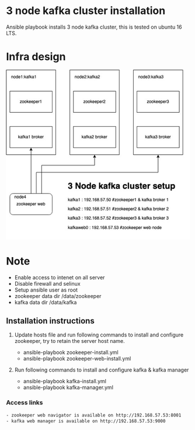 # 3 node kafka cluster installation
Ansible playbook installs 3 node kafka cluster, this is tested on ubuntu 16 LTS.

# Infra design
![setup](./kafka.jpg)

# Note
- Enable access to intenet on all server
- Disable firewall and selinux
- Setup ansible user as root
- zookeeper data dir /data/zookeeper
- kafka data dir /data/kafka

## Installation instructions
1.   Update hosts file and run following commands to install and configure zookeeper, try to retain the server host name.

        - ansible-playbook zookeeper-install.yml
        - ansible-playbook zookeeper-web-install.yml

2.   Run following commands to install and configure kafka & kafka manager
     
        - ansible-playbook kafka-install.yml
        - ansible-playbook kafka-manager.yml

### Access links
    - zookeeper web navigator is available on http://192.168.57.53:8001
    - kafka web manager is available on http://192.168.57.53:9000
